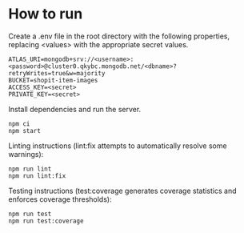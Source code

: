 # How to run

Create a .env file in the root directory with the following properties, replacing \<values\> with the appropriate secret values. 
```
ATLAS_URI=mongodb+srv://<username>:<password>@cluster0.qkybc.mongodb.net/<dbname>?retryWrites=true&w=majority
BUCKET=shopit-item-images
ACCESS_KEY=<secret>
PRIVATE_KEY=<secret>
```

Install dependencies and run the server. 
```
npm ci
npm start
```

Linting instructions (lint:fix attempts to automatically resolve some warnings):
```
npm run lint
npm run lint:fix
```

Testing instructions (test:coverage generates coverage statistics and enforces coverage thresholds):
```
npm run test
npm run test:coverage
```